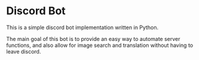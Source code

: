 # Discord Bot

This is a simple discord bot implementation written in Python.

The main goal of this bot is to provide an easy way to automate server functions, and also allow for image search and translation without having to leave discord.
